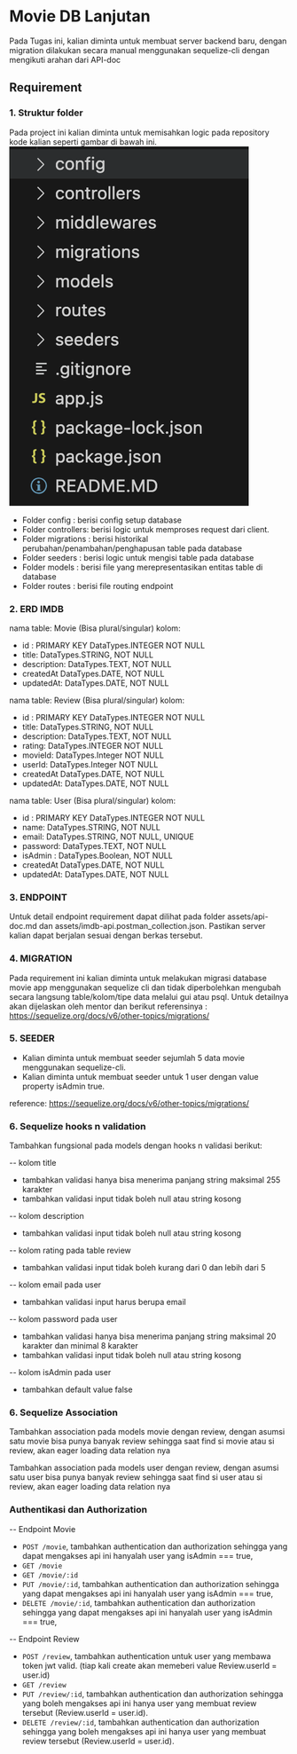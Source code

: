 # Movie DB Lanjutan

Pada Tugas ini, kalian diminta untuk membuat server backend baru, dengan migration dilakukan secara manual menggunakan sequelize-cli dengan mengikuti arahan dari API-doc

## Requirement

### 1. Struktur folder

Pada project ini kalian diminta untuk memisahkan logic pada repository kode kalian seperti gambar di bawah ini.
![Model-Controller Struktur Folder](./assets/folder-structure.png "Model-Controller Struktur Folder")

- Folder config : berisi config setup database
- Folder controllers: berisi logic untuk memproses request dari client.
- Folder migrations : berisi historikal perubahan/penambahan/penghapusan table pada database
- Folder seeders : berisi logic untuk mengisi table pada database
- Folder models : berisi file yang merepresentasikan entitas table di database
- Folder routes : berisi file routing endpoint

### 2. ERD IMDB

nama table: Movie (Bisa plural/singular)
kolom:

- id : PRIMARY KEY DataTypes.INTEGER NOT NULL
- title: DataTypes.STRING, NOT NULL
- description: DataTypes.TEXT, NOT NULL
- createdAt DataTypes.DATE, NOT NULL
- updatedAt: DataTypes.DATE, NOT NULL

nama table: Review (Bisa plural/singular)
kolom:

- id : PRIMARY KEY DataTypes.INTEGER NOT NULL
- title: DataTypes.STRING, NOT NULL
- description: DataTypes.TEXT, NOT NULL
- rating: DataTypes.INTEGER NOT NULL
- movieId: DataTypes.Integer NOT NULL
- userId: DataTypes.Integer NOT NULL
- createdAt DataTypes.DATE, NOT NULL
- updatedAt: DataTypes.DATE, NOT NULL

nama table: User (Bisa plural/singular)
kolom:

- id : PRIMARY KEY DataTypes.INTEGER NOT NULL
- name: DataTypes.STRING, NOT NULL
- email: DataTypes.STRING, NOT NULL, UNIQUE
- password: DataTypes.TEXT, NOT NULL
- isAdmin : DataTypes.Boolean, NOT NULL
- createdAt DataTypes.DATE, NOT NULL
- updatedAt: DataTypes.DATE, NOT NULL

### 3. ENDPOINT

Untuk detail endpoint requirement dapat dilihat pada folder assets/api-doc.md dan assets/imdb-api.postman_collection.json. Pastikan server kalian dapat berjalan sesuai dengan berkas tersebut.

### 4. MIGRATION

Pada requirement ini kalian diminta untuk melakukan migrasi database movie app menggunakan sequelize cli dan tidak diperbolehkan mengubah secara langsung table/kolom/tipe data melalui gui atau psql. Untuk detailnya akan dijelaskan oleh mentor dan berikut referensinya : https://sequelize.org/docs/v6/other-topics/migrations/

### 5. SEEDER

- Kalian diminta untuk membuat seeder sejumlah 5 data movie menggunakan sequelize-cli.
- Kalian diminta untuk membuat seeder untuk 1 user dengan value property isAdmin true.

reference: https://sequelize.org/docs/v6/other-topics/migrations/

### 6. Sequelize hooks n validation

Tambahkan fungsional pada models dengan hooks n validasi berikut:

-- kolom title

- tambahkan validasi hanya bisa menerima panjang string maksimal 255 karakter
- tambahkan validasi input tidak boleh null atau string kosong

-- kolom description

- tambahkan validasi input tidak boleh null atau string kosong

-- kolom rating pada table review

- tambahkan validasi input tidak boleh kurang dari 0 dan lebih dari 5

-- kolom email pada user

- tambahkan validasi input harus berupa email

-- kolom password pada user
- tambahkan validasi hanya bisa menerima panjang string maksimal 20 karakter dan minimal 8 karakter
- tambahkan validasi input tidak boleh null atau string kosong

-- kolom isAdmin pada user
- tambahkan default value false

### 6. Sequelize Association

Tambahkan association pada models movie dengan review, dengan asumsi satu movie bisa punya banyak review
sehingga saat find si movie atau si review, akan eager loading data relation nya

Tambahkan association pada models user dengan review, dengan asumsi satu user bisa punya banyak review
sehingga saat find si user atau si review, akan eager loading data relation nya

### Authentikasi dan Authorization
-- Endpoint Movie
- `POST /movie`, tambahkan authentication dan authorization sehingga yang dapat mengakses api ini hanyalah user yang isAdmin === true,
- `GET /movie`
- `GET /movie/:id`
- `PUT /movie/:id`, tambahkan authentication dan authorization sehingga yang dapat mengakses api ini hanyalah user yang isAdmin === true,
- `DELETE /movie/:id`, tambahkan authentication dan authorization sehingga yang dapat mengakses api ini hanyalah user yang isAdmin === true,

-- Endpoint Review
- `POST /review`, tambahkan authentication untuk user yang membawa token jwt valid. (tiap kali create akan memeberi value Review.userId = user.id)
- `GET /review`
- `PUT /review/:id`, tambahkan authentication dan authorization sehingga yang boleh mengakses api ini hanya user yang membuat review tersebut (Review.userId = user.id).
- `DELETE /review/:id`, tambahkan authentication dan authorization sehingga yang boleh mengakses api ini hanya user yang membuat review tersebut (Review.userId = user.id).
